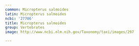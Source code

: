 ```yaml
---
common: Micropterus salmoides
latin: Micropterus salmoides
ncbi: '27706'
title: Micropterus salmoides
group: Vertebrates
image: http://www.ncbi.nlm.nih.gov/Taxonomy/taxi/images/297

---
```

